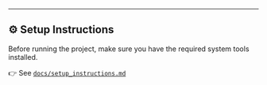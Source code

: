 ---

## ⚙️ Setup Instructions

Before running the project, make sure you have the required system tools installed.

👉 See [`docs/setup_instructions.md`](docs/setup_instructions.md)
